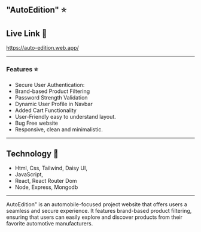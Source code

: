 ## "AutoEdition"  :star:

## Live Link :ghost:
<https://auto-edition.web.app/>


-----------------

### Features :star:

- Secure User Authentication:
- Brand-based Product Filtering
- Password Strength Validation
- Dynamic User Profile in Navbar
- Added Cart Functionality
 - User-Friendly easy to understand layout.
 - Bug Free website
 - Responsive, clean and minimalistic.

 ------------------------
 ## Technology :hammer:
 - Html, Css, Tailwind, Daisy UI,
 - JavaScript,
 - React, React Router Dom
 - Node, Express, Mongodb

--------


AutoEdition" is an automobile-focused project website that offers users a seamless and secure experience. It features brand-based product filtering, ensuring that users can easily explore and discover products from their favorite automotive manufacturers.





 


